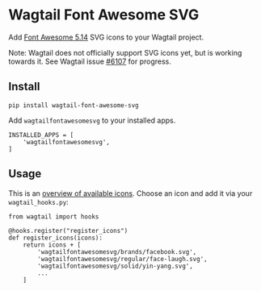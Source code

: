 # Wagtail Font Awesome SVG

Add [Font Awesome 5.14](https://fontawesome.com/icons?d=gallery&m=free) SVG icons to your Wagtail project.

Note: Wagtail does not officially support SVG icons yet, but is working towards it.
See Wagtail issue [#6107](https://github.com/wagtail/wagtail/issues/6107) for progress.

## Install

    pip install wagtail-font-awesome-svg

Add `wagtailfontawesomesvg` to your installed apps.

    INSTALLED_APPS = [
        'wagtailfontawesomesvg',
    ]

## Usage

This is an [overview of available icons](https://fontawesome.com/icons?d=gallery&m=free). 
Choose an icon and add it via your `wagtail_hooks.py`:

    from wagtail import hooks

    @hooks.register("register_icons")
    def register_icons(icons):
        return icons + [
            'wagtailfontawesomesvg/brands/facebook.svg',
            'wagtailfontawesomesvg/regular/face-laugh.svg',
            'wagtailfontawesomesvg/solid/yin-yang.svg',
            ...
        ]

